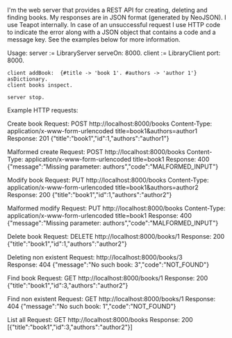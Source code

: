 I'm the web server that provides a REST API for creating, deleting and finding books. My responses are in JSON format (generated by NeoJSON). I use Teapot internally. In case of an unsuccessful request I use HTTP code to indicate the error along with a JSON object that contains a code and a message key. See the examples below for more information.

Usage:
	server := LibraryServer serveOn: 8000.
	client := LibraryClient port: 8000.
	
	client addBook:  {#title -> 'book 1'. #authors -> 'author 1'} asDictionary.
	client books inspect.
	
	server stop.

Example HTTP requests:

Create book
	Request:
		POST http://localhost:8000/books
		Content-Type: application/x-www-form-urlencoded
		title=book1&authors=author1
	Response:
		201 {"title":"book1","id":1,"authors":"author1"}
	
Malformed create
	Request:
		POST http://localhost:8000/books
		Content-Type: application/x-www-form-urlencoded
		title=book1
	Response:
		400 {"message":"Missing parameter: authors","code":"MALFORMED_INPUT"}
		
Modify book
	Request:
		PUT http://localhost:8000/books
		Content-Type: application/x-www-form-urlencoded	
		title=book1&authors=author2
	Response:
		200 {"title":"book1","id":1,"authors":"author2"}
		
Malformed modify
	Request:
		PUT http://localhost:8000/books
		Content-Type: application/x-www-form-urlencoded	
		title=book1
	Response:
		400 {"message":"Missing parameter: authors","code":"MALFORMED_INPUT"}			
					
Delete book
	Request:
		DELETE http://localhost:8000/books/1
	Response:
		200 {"title":"book1","id":1,"authors":"author2"}
		
Deleting non existent
	Request:
		http://localhost:8000/books/3	
	Response:
		404 {"message":"No such book: 3","code":"NOT_FOUND"}
		
Find book
	Request:
		GET http://localhost:8000/books/1
	Response:
		200 {"title":"book1","id":3,"authors":"author2"}	
			
Find non existent
	Request:
		GET http://localhost:8000/books/1
	Response:	
		404 {"message":"No such book: 1","code":"NOT_FOUND"}
			
List all
	Request:
		GET http://localhost:8000/books
	Response:
		200 [{"title":"book1","id":3,"authors":"author2"}]